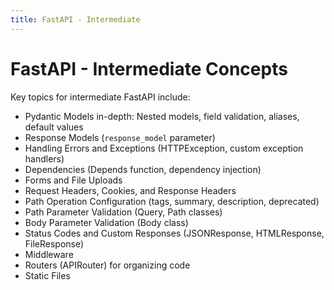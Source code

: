 ```yaml
---
title: FastAPI - Intermediate
---
```


# FastAPI - Intermediate Concepts

Key topics for intermediate FastAPI include:

- Pydantic Models in-depth: Nested models, field validation, aliases, default values
- Response Models (`response_model` parameter)
- Handling Errors and Exceptions (HTTPException, custom exception handlers)
- Dependencies (Depends function, dependency injection)
- Forms and File Uploads
- Request Headers, Cookies, and Response Headers
- Path Operation Configuration (tags, summary, description, deprecated)
- Path Parameter Validation (Query, Path classes)
- Body Parameter Validation (Body class)
- Status Codes and Custom Responses (JSONResponse, HTMLResponse, FileResponse)
- Middleware
- Routers (APIRouter) for organizing code
- Static Files
